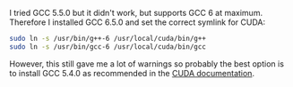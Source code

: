 I tried GCC 5.5.0 but it didn't work, but supports GCC 6 at maximum. Therefore I installed
GCC 6.5.0 and set the correct symlink for CUDA:

```sh
sudo ln -s /usr/bin/g++-6 /usr/local/cuda/bin/g++
sudo ln -s /usr/bin/gcc-6 /usr/local/cuda/bin/gcc
```

However, this still gave me a lot of warnings so probably the best option is to
install GCC 5.4.0 as recommended in the [CUDA documentation](https://docs.nvidia.com/cuda/cuda-installation-guide-linux/index.html#system-requirements).
